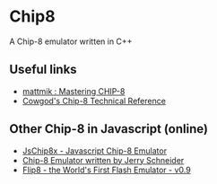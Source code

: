 Chip8
=====

A Chip-8 emulator written in C++

## Useful links

* [mattmik : Mastering CHIP-8](http://mattmik.com/chip8.html)
* [Cowgod's Chip-8 Technical Reference](http://devernay.free.fr/hacks/chip8/C8TECH10.HTM)

## Other Chip-8 in Javascript (online)

* [JsChip8x - Javascript Chip-8 Emulator](http://www.garzul.tonsite.biz/javascript/)
* [Chip-8 Emulator written by Jerry Schneider](http://homepages.rpi.edu/%7Eschnej7/atari/index.html)
* [Flip8 - the World's First Flash Emulator - v0.9](http://newsdee.com/flip8/)